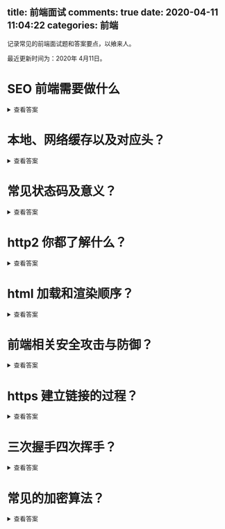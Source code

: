 title: 前端面试
comments: true
date: 2020-04-11 11:04:22
categories: 前端
---

记录常见的前端面试题和答案要点，以飨来人。

最近更新时间为：2020年 4月11日。

<!-- more -->

# SEO 前端需要做什么

<details><summary>查看答案</summary>


</details>

# 本地、网络缓存以及对应头？

<details><summary>查看答案</summary>

```js

```
</details>

# 常见状态码及意义？

<details><summary>查看答案</summary>

```js

```
</details>

# http2 你都了解什么？

<details><summary>查看答案</summary>

```js

```
</details>

# html 加载和渲染顺序？

<details><summary>查看答案</summary>

```js

```
</details>

# 前端相关安全攻击与防御？

<details><summary>查看答案</summary>

```js

```
</details>

# https 建立链接的过程？

<details><summary>查看答案</summary>

```js

```
</details>

# 三次握手四次挥手？

<details><summary>查看答案</summary>

```js

```
</details>

# 常见的加密算法？

<details><summary>查看答案</summary>

```js

```
</details>
